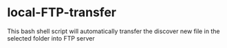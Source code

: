 # local-FTP-transfer
This bash shell script will automatically transfer the discover new file in the selected folder into FTP server 
